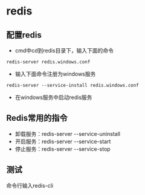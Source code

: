 # redis

## 配置redis

* cmd中cd到redis目录下，输入下面的命令

```shell
redis-server redis.windows.conf
```

* 输入下面命令注册为windows服务
```shell
redis-server --service-install redis.windows.conf
```

* 在windows服务中启动redis服务


## Redis常用的指令

* 卸载服务：redis-server --service-uninstall
* 开启服务：redis-server --service-start
* 停止服务：redis-server --service-stop

## 测试

命令行输入redis-cli

